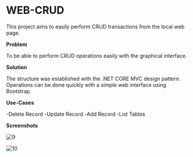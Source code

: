 # WEB-CRUD

This project aims to easily perform CRUD transactions from the local web page.


**Problem**

To be able to perform CRUD operations easily with the graphical interface.

**Solution**

The structure was established with the .NET CORE MVC design pattern. Operations can be done quickly with a simple web interface using Bootstrap.

**Use-Cases**

-Delete Record
-Update Record
-Add Record
-List Tables

**Screenshots**

![9](https://user-images.githubusercontent.com/67455295/85848614-20c40380-b7b2-11ea-9d06-6f6db20e5eef.png)

![10](https://user-images.githubusercontent.com/67455295/85848616-215c9a00-b7b2-11ea-8531-1fb41cf109de.png)

